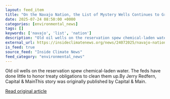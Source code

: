 ```yaml
---
layout: feed_item
title: "On the Navajo Nation, the List of Mystery Wells Continues to Grow"
date: 2025-07-24 08:50:00 +0000
categories: [environmental_news]
tags: []
keywords: ['navajo', 'list', 'nation']
description: "Old oil wells on the reservation spew chemical-laden water"
external_url: https://insideclimatenews.org/news/24072025/navajo-nation-oil-wells-contaminated-water/
is_feed: true
source_feed: "Inside Climate News"
feed_category: "environmental_news"
---
```


Old oil wells on the reservation spew chemical-laden water. The feds have done little to honor treaty obligations to clean them up.By Jerry Redfern, Capital &amp; MainThis story was originally published by Capital &amp; Main.

[Read original article](https://insideclimatenews.org/news/24072025/navajo-nation-oil-wells-contaminated-water/)
